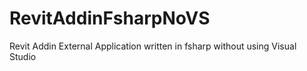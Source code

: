# RevitAddinFsharpNoVS
Revit Addin External Application written in fsharp without using Visual Studio
